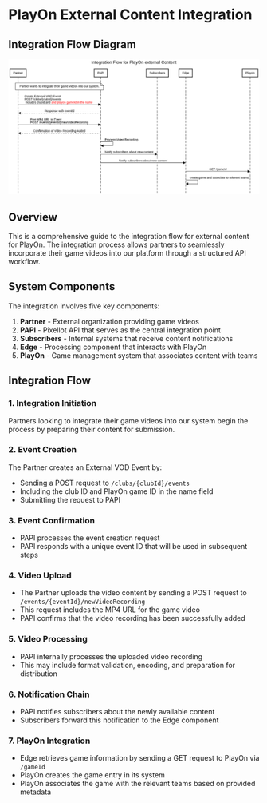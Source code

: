 # PlayOn External Content Integration

## Integration Flow Diagram

![Integration Flow for PlayOn external Content](../images/playon-external-content-flow.png)

## Overview

This is a comprehensive guide to the integration flow for external content for PlayOn. The integration process allows partners to seamlessly incorporate their game videos into our platform through a structured API workflow.

## System Components

The integration involves five key components:

1. **Partner** - External organization providing game videos
2. **PAPI** - Pixellot API that serves as the central integration point
3. **Subscribers** - Internal systems that receive content notifications
4. **Edge** - Processing component that interacts with PlayOn
5. **PlayOn** - Game management system that associates content with teams

## Integration Flow

### 1. Integration Initiation
Partners looking to integrate their game videos into our system begin the process by preparing their content for submission.

### 2. Event Creation
The Partner creates an External VOD Event by:
- Sending a POST request to `/clubs/{clubId}/events`
- Including the club ID and PlayOn game ID in the name field
- Submitting the request to PAPI

### 3. Event Confirmation
- PAPI processes the event creation request
- PAPI responds with a unique event ID that will be used in subsequent steps

### 4. Video Upload
- The Partner uploads the video content by sending a POST request to `/events/{eventId}/newVideoRecording`
- This request includes the MP4 URL for the game video
- PAPI confirms that the video recording has been successfully added

### 5. Video Processing
- PAPI internally processes the uploaded video recording
- This may include format validation, encoding, and preparation for distribution

### 6. Notification Chain
- PAPI notifies subscribers about the newly available content
- Subscribers forward this notification to the Edge component

### 7. PlayOn Integration
- Edge retrieves game information by sending a GET request to PlayOn via `/gameId`
- PlayOn creates the game entry in its system
- PlayOn associates the game with the relevant teams based on provided metadata




